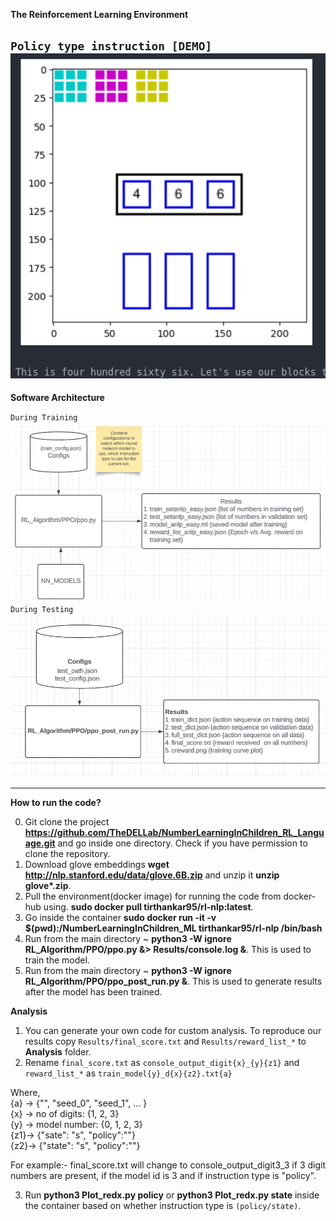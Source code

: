 **The Reinforcement Learning Environment**

`Policy type instruction [DEMO]`
![Policy Type Instruction](Readme_Images/RL_ENV.gif)
---
**Software Architecture**

`During Training`
![Software Architecture during training](Readme_Images/SA_train.png)
`During Testing`
![Software Architecture during testing](Readme_Images/SA_test.png)

---
**How to run the code?**

0. Git clone the project **https://github.com/TheDELLab/NumberLearningInChildren_RL_Language.git** and go inside one directory. Check if you have permission to clone the repository. 
1. Download glove embeddings **wget http://nlp.stanford.edu/data/glove.6B.zip** and unzip it **unzip glove\*.zip**.
2. Pull the environment(docker image) for running the code from docker-hub using. 
   **sudo docker pull tirthankar95/rl-nlp:latest**.
3. Go inside the container **sudo docker run -it -v $(pwd):/NumberLearningInChildren_ML tirthankar95/rl-nlp /bin/bash**
4. Run from the main directory ~ **python3 -W ignore RL_Algorithm/PPO/ppo.py &> Results/console.log &**. This is used to train the model.
5. Run from the main directory ~ **python3 -W ignore RL_Algorithm/PPO/ppo_post_run.py &**. This is used to generate results after the model has been trained.

**Analysis**
1. You can generate your own code for custom analysis. To reproduce our results copy `Results/final_score.txt` and `Results/reward_list_*` to **Analysis** folder. 
2. Rename `final_score.txt` as `console_output_digit{x}_{y}{z1}` and `reward_list_*` as `train_model{y}_d{x}{z2}.txt{a}`

Where, <br />
{a} -> {"", "seed_0", "seed_1", ... } <br />
{x} -> no of digits: {1, 2, 3} <br />
{y} -> model number: {0, 1, 2, 3} <br />
{z1}-> {"sate": "s", "policy":""} <br />
{z2}-> {"state": "s", "policy":""} <br />

For example:-
final_score.txt will change to console_output_digit3_3 if 3 digit numbers are present, if the model id is 3 and if instruction type is "policy". 
 
3. Run **python3 Plot_redx.py policy** or **python3 Plot_redx.py state** inside the container based on whether instruction type is `(policy/state)`.
